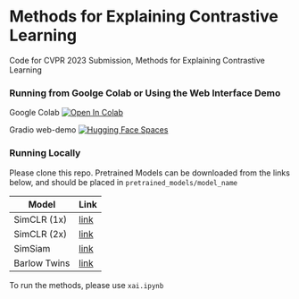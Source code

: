 # Methods for Explaining Contrastive Learning
Code for CVPR 2023 Submission, Methods for Explaining Contrastive Learning

### Running from Goolge Colab or Using the Web Interface Demo
Google Colab [![Open In Colab](https://colab.research.google.com/assets/colab-badge.svg)](https://www.google.com/)

Gradio web-demo [![Hugging Face Spaces](https://img.shields.io/badge/%F0%9F%A4%97%20Hugging%20Face-Spaces-blue)](https://huggingface.co/spaces/CVPRAnnon/xai-cl)

### Running Locally

Please clone this repo. Pretrained Models can be downloaded from the links below, and should be placed in `pretrained_models/model_name`

| Model  | Link |
| ------------- | ------------- |
| SimCLR (1x)  | [link](https://drive.google.com/file/d/1UHePxqfxZZUICndKFPCE4Zuz81qe8ml1/view?usp=share_link)  |
| SimCLR (2x) | [link](https://drive.google.com/file/d/1XP0fTLWNPVz_vV2PcajnAGSyhHNHCMlc/view?usp=share_link)  |
| SimSiam | [link](https://drive.google.com/file/d/1fscbMo99XdCQjRnpS1wWvpAWB1r_va4z/view?usp=share_link)  |
| Barlow Twins  | [link](https://drive.google.com/file/d/1bukHh3jCycNHfLDhRvXoqxGG0-X1dREw/view?usp=share_link)  |

To run the methods, please use `xai.ipynb`
